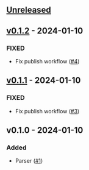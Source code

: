 ## [Unreleased](https://github.com/faissaloux/gemfile/compare/v0.1.2...main)

## [v0.1.2](https://github.com/faissaloux/gemfile/compare/v0.1.1...v0.1.2) - 2024-01-10
### FIXED
- Fix publish workflow ([#4](https://github.com/faissaloux/gemfile/pull/4))

## [v0.1.1](https://github.com/faissaloux/gemfile/compare/v0.1.0...v0.1.1) - 2024-01-10
### FIXED
- Fix publish workflow ([#3](https://github.com/faissaloux/gemfile/pull/3))

## v0.1.0 - 2024-01-10

### Added
- Parser ([#1](https://github.com/faissaloux/gemfile/pull/1))
